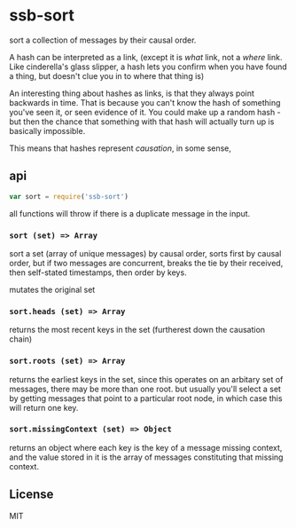 # ssb-sort

sort a collection of messages by their causal order.

A hash can be interpreted as a link,
(except it is _what_ link, not a _where_ link.
Like cinderella's glass slipper, a hash lets you confirm
when you have found a thing, but doesn't clue you in to
where that thing is)

An interesting thing about hashes as links, is that they
always point backwards in time. That is because you can't
know the hash of something you've seen it, or seen evidence of it.
You could make up a random hash - but then the chance that
something with that hash will actually turn up is basically impossible.

This means that hashes represent _causation_, in some sense,

## api

``` js
var sort = require('ssb-sort')
```

all functions will throw if there is a duplicate message in the input.

### `sort (set) => Array`

sort a set (array of unique messages) by causal order,
sorts first by causal order, but if two messages are concurrent,
breaks the tie by their received, then self-stated timestamps, then order by keys.

mutates the original set

### `sort.heads (set) => Array`

returns the most recent keys in the set (furtherest down the
causation chain)

### `sort.roots (set) => Array`

returns the earliest keys in the set, since this operates
on an arbitary set of messages, there may be more than one root.
but usually you'll select a set by getting messages that point
to a particular root node, in which case this will return one key.

### `sort.missingContext (set) => Object`

returns an object where each key is the key of a message missing context, and the value stored in it is the array of messages constituting that missing context.

## License

MIT

